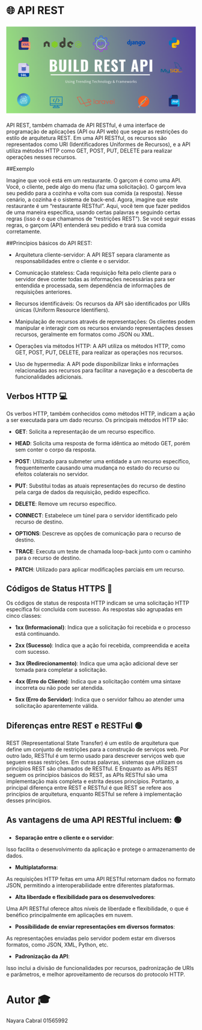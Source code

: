 # 🌐 API REST 


 ![Build REST API Using Trending Technology](https://github.com/TravelXML/Create-API-PYTHON-PHP-NODEJS-GO-DJANGO-LARAVEL-LUMEN-REST-API/blob/main/images/Build%20REST%20api.png)

 
 API REST, também chamada de API RESTful, é uma interface de programação de aplicações (API ou API web) que segue as restrições do estilo de arquitetura REST. Em uma API RESTful, os recursos são representados como URI (Identificadores Uniformes de Recursos), e a API utiliza métodos HTTP como GET, POST, PUT, DELETE para realizar operações nesses recursos.

 ##Exemplo
 
 Imagine que você está em um restaurante. O garçom é como uma API. Você, o cliente, pede algo do menu (faz uma solicitação). O garçom leva seu pedido para a cozinha e volta com sua comida (a resposta). Nesse cenário, a cozinha é o sistema de back-end. Agora, imagine que este restaurante é um “restaurante RESTful”. Aqui, você tem que fazer pedidos de uma maneira específica, usando certas palavras e seguindo certas regras (isso é o que chamamos de “restrições REST”). Se você seguir essas regras, o garçom (API) entenderá seu pedido e trará sua comida corretamente.
 

##Princípios básicos do API REST:

* Arquitetura cliente-servidor: A API REST separa claramente as responsabilidades entre o cliente e o servidor.

* Comunicação stateless: Cada requisição feita pelo cliente para o servidor deve conter todas as informações necessárias para ser entendida e processada, sem dependência de informações de requisições anteriores.

* Recursos identificáveis: Os recursos da API são identificados por URIs únicas (Uniform Resource Identifiers).

* Manipulação de recursos através de representações: Os clientes podem manipular e interagir com os recursos enviando representações desses recursos, geralmente em formatos como JSON ou XML.

* Operações via métodos HTTP: A API utiliza os métodos HTTP, como GET, POST, PUT, DELETE, para realizar as operações nos recursos.

* Uso de hypermedia: A API pode disponibilizar links e informações relacionadas aos recursos para facilitar a navegação e a descoberta de funcionalidades adicionais.



 ## Verbos HTTP 💻
 
 
 Os verbos HTTP, também conhecidos como métodos HTTP, indicam a ação a ser executada para um dado recurso. Os principais métodos HTTP são:
 
*  **GET**: Solicita a representação de um recurso específico.
 
*  **HEAD**: Solicita uma resposta de forma idêntica ao método GET, porém sem conter o corpo da resposta.
  
*   **POST**: Utilizado para submeter uma entidade a um recurso específico, frequentemente causando uma mudança no estado do recurso ou efeitos colaterais no servidor.

* **PUT**: Substitui todas as atuais representações do recurso de destino pela carga de dados da requisição, pedido específico.

*  **DELETE**: Remove um recurso específico. 
 
* **CONNECT**: Estabelece um túnel para o servidor identificado pelo recurso de destino. 
 
* **OPTIONS**: Descreve as opções de comunicação para o recurso de destino. 
 
* **TRACE**: Executa um teste de chamada loop-back junto com o caminho para o recurso de destino. 
 
* **PATCH**: Utilizado para aplicar modificações parciais em um recurso.


 
 ## Códigos de Status HTTPS 🦺
 
 
 Os códigos de status de resposta HTTP indicam se uma solicitação HTTP específica foi concluída com sucesso. As respostas são agrupadas em cinco classes:
 
 
 
* **1xx (Informacional)**: Indica que a solicitação foi recebida e o processo está continuando. 
 
* **2xx (Sucesso)**: Indica que a ação foi recebida, compreendida e aceita com sucesso. 
 
* **3xx (Redirecionamento)**: Indica que uma ação adicional deve ser tomada para completar a solicitação. 
 
* **4xx (Erro do Cliente)**: Indica que a solicitação contém uma sintaxe incorreta ou não pode ser atendida. 
 
* **5xx (Erro do Servidor)**: Indica que o servidor falhou ao atender uma solicitação aparentemente válida.


 
 ## Diferenças entre REST e RESTFul 🟢

  
 
 REST (Representational State Transfer) é um estilo de arquitetura que define um conjunto de restrições para a construção de serviços web.
 Por outro lado, RESTful é um termo usado para descrever serviços web que seguem essas restrições. Em outras palavras, sistemas que utilizam os princípios REST são chamados de RESTful.
 E Enquanto as APIs REST seguem os princípios básicos do REST, as APIs RESTful são uma implementação mais completa e estrita desses princípios. Portanto, a principal diferença entre REST e RESTful é que REST se refere aos princípios de arquitetura, enquanto RESTful se refere à implementação desses princípios.

 
 ## As vantagens de uma API RESTful incluem: 🟢


 
* **Separação entre o cliente e o servidor**: 
 
 Isso facilita o desenvolvimento da aplicação e protege o armazenamento de dados. 
 
* **Multiplataforma**:
 
 As requisições HTTP feitas em uma API RESTful retornam dados no formato JSON, permitindo a interoperabilidade entre diferentes plataformas. 
 
* **Alta liberdade e flexibilidade para os desenvolvedores**:
 
 Uma API RESTful oferece altos níveis de liberdade e flexibilidade, o que é benéfico principalmente em aplicações em nuvem. 
 
* **Possibilidade de enviar representações em diversos formatos**:
 
 As representações enviadas pelo servidor podem estar em diversos formatos, como JSON, XML, Python, etc. 
 
  * **Padronização da API**:
 
 Isso inclui a divisão de funcionalidades por recursos, padronização de URIs e parâmetros, e melhor aproveitamento de recursos do protocolo HTTP.


 # Autor 🎓

Nayara Cabral 01565992
